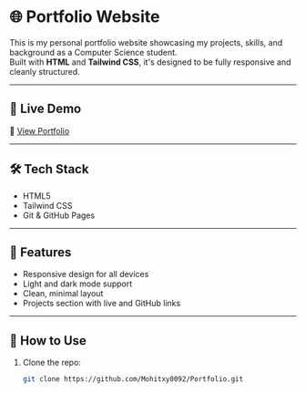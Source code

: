 # 🌐 Portfolio Website

This is my personal portfolio website showcasing my projects, skills, and background as a Computer Science student.  
Built with **HTML** and **Tailwind CSS**, it's designed to be fully responsive and cleanly structured.

---

## 🚀 Live Demo

🔗 [View Portfolio](https://mohitxy0092.github.io/Portfolio/)

---

## 🛠 Tech Stack

- HTML5  
- Tailwind CSS  
- Git & GitHub Pages

---

## 📌 Features

- Responsive design for all devices
- Light and dark mode support
- Clean, minimal layout
- Projects section with live and GitHub links

---

## 📁 How to Use

1. Clone the repo:
   ```bash
   git clone https://github.com/Mohitxy0092/Portfolio.git
